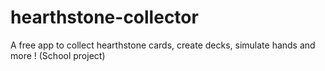 # hearthstone-collector
A free app to collect hearthstone cards, create decks, simulate hands and more ! (School project)
